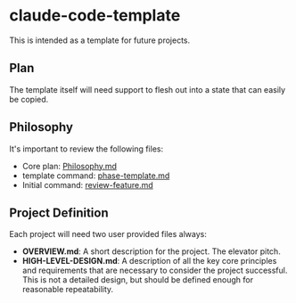 # claude-code-template

This is intended as a template for future projects.

## Plan

The template itself will need support to flesh out into a state that can easily be copied.

## Philosophy

It's important to review the following files:
- Core plan: [Philosophy.md](ASDD/Philosophy.md)
- template command: [phase-template.md](ASDD/claude-command-template/phase-template.md)
- Initial command: [review-feature.md](.claude/commands/review-feature.md)

## Project Definition

Each project will need two user provided files always:
- **OVERVIEW.md**: A short description for the project. The elevator pitch.
- **HIGH-LEVEL-DESIGN.md**: A description of all the key core principles and requirements that are necessary to consider the project successful.  This is not a detailed design, but should be defined enough for reasonable repeatability.
